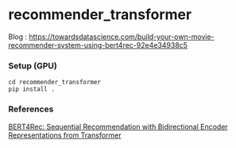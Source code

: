 # recommender_transformer

Blog : https://towardsdatascience.com/build-your-own-movie-recommender-system-using-bert4rec-92e4e34938c5 

### Setup (GPU)
```
cd recommender_transformer
pip install .
```

### References

[BERT4Rec: Sequential Recommendation with Bidirectional
Encoder Representations from Transformer](https://arxiv.org/abs/1904.06690)
